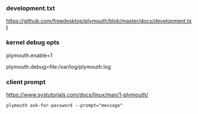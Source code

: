 
### development.txt

https://github.com/freedesktop/plymouth/blob/master/docs/development.txt

### kernel debug opts

plymouth.enable=1

plymouth.debug=file:/var/log/plymouth.log


### client prompt

https://www.systutorials.com/docs/linux/man/1-plymouth/

```
plymouth ask-for-password --prompt="message"
```
